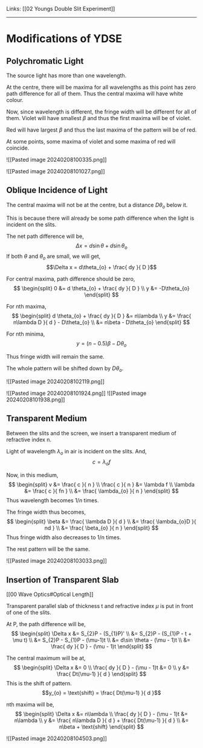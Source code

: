 Links: [[02 Youngs Double Slit Experiment]]
___
# Modifications of YDSE
## Polychromatic Light 
The source light has more than one wavelength. 

At the centre, there will be maxima for all wavelengths as this point has zero path difference for all of them. 
Thus the central maxima will have white colour. 

Now, since wavelength is different, the fringe width will be different for all of them. Violet will have smallest $\beta$ and thus the first maxima will be of violet. 

Red will have largest $\beta$ and thus the last maxima of the pattern will be of red. 

At some points, some maxima of violet and some maxima of red will coincide. 

![[Pasted image 20240208100335.png]]

![[Pasted image 20240208101027.png]]

## Oblique Incidence of Light
The central maxima will not be at the centre, but a distance $D\theta_{o}$ below it.

This is because there will already be some path difference when the light is incident on the slits. 

The net path difference will be,
$$\Delta x = d\sin \theta + d\sin \theta_{o}$$
If both $\theta$ and $\theta_{o}$ are small, we will get,
$$\Delta x = d\theta_{o} + \frac{ dy }{ D }$$

For central maxima, path difference should be zero, 
$$
\begin{split}
0 &= d \theta_{o} + \frac{ dy }{ D } \\
y &= -D\theta_{o}
\end{split}
$$

For nth maxima,
$$
\begin{split}
d \theta_{o} + \frac{ dy }{ D } &= n\lambda \\
y &= \frac{ n\lambda D }{ d } - D\theta_{o} \\
&= n\beta - D\theta_{o}
\end{split}
$$

For nth minima,
$$y = (n-0.5)\beta - D\theta_{o}$$

Thus fringe width will remain the same. 

The whole pattern will be shifted down by $D\theta_{o}$.


![[Pasted image 20240208102119.png]]

![[Pasted image 20240208101924.png]]
![[Pasted image 20240208101938.png]]

## Transparent Medium 
Between the slits and the screen, we insert a transparent medium of refractive index n. 

Light of wavelength $\lambda_{o}$ in air is incident on the slits.
And,
$$c = \lambda_{o} f$$

Now, in this medium,
$$
\begin{split} 
v &= \frac{ c }{ n } \\
\frac{ c }{ n } &= \lambda f \\
\lambda &= \frac{ c }{ fn } \\
&= \frac{ \lambda_{o} }{ n }
\end{split}
$$
Thus wavelength becomes $1 /n$ times. 

The fringe width thus becomes,
$$
\begin{split}
\beta &= \frac{ \lambda D }{ d } \\
&= \frac{ \lambda_{o}D }{ nd } \\
&= \frac{ \beta_{o} }{ n }
\end{split}
$$
Thus fringe width also decreases to 1/n times. 

The rest pattern will be the same.

![[Pasted image 20240208103033.png]]

## Insertion of Transparent Slab
[[00 Wave Optics#Optical Length]]

Transparent parallel slab of thickness t and refractive index $\mu$ is put in front of one of the slits. 

At P, the path difference will be,
$$
\begin{split}
\Delta x &= S_{2}P - (S_{1}P)' \\
&= S_{2}P - (S_{1}P - t + \mu t) \\
&= S_{2}P - S_{1}P - (\mu-1)t \\
&= d\sin \theta - (\mu - 1)t \\
&= \frac{ dy }{ D } - (\mu - 1)t
\end{split}
$$

The central maximum will be at,
$$
\begin{split}
\Delta x &= 0 \\
\frac{ dy }{ D } - (\mu - 1)t &= 0 \\
y &= \frac{ Dt(\mu-1) }{ d }
\end{split}
$$
This is the shift of pattern. 
$$y_{o} = \text{shift} = \frac{ Dt(\mu-1) }{ d }$$

nth maxima will be,
$$
\begin{split}
\Delta x &= n\lambda \\
\frac{ dy }{ D } - (\mu - 1)t &= n\lambda \\
y &= \frac{ n\lambda D }{ d } + \frac{ Dt(\mu-1) }{ d } \\
&= n\beta + \text{shift}
\end{split}
$$

![[Pasted image 20240208104503.png]]
